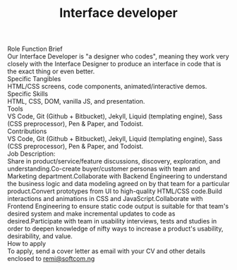 ---
title:              Interface developer
location:           Lagos, Nigeria
department:         Engineering
subunit:            UI/UX
featured_image:     https://res.cloudinary.com/softcomux/image/upload/f_auto,q_auto/v1533917920/sfc/headers/opening-header.jpg
image_description:
body: |-

    ### Role Function Brief
    Our Interface Developer is "a designer who codes", meaning they work very closely with the Interface Designer to produce an interface in code that is the exact thing or even better.

    #### Specific Tangibles
    HTML/CSS screens, code components, animated/interactive demos.
    #### Specific Skills
    HTML, CSS, DOM, vanilla JS, and presentation.
    #### Tools
    VS Code, Git (Github + Bitbucket), Jekyll, Liquid (templating engine), Sass (CSS preprocessor), Pen & Paper, and Todoist.
    #### Contributions
    VS Code, Git (Github + Bitbucket), Jekyll, Liquid (templating engine), Sass (CSS preprocessor), Pen & Paper, and Todoist.
 
    ### Job Description:
    - Share in product/service/feature discussions, discovery, exploration, and understanding.
    - Co-create buyer/customer personas with team and Marketing department.
    - Collaborate with Backend Engineering to understand the business logic and data modeling agreed on by that team for a particular product.
    - Convert prototypes from UI to high-quality HTML/CSS code.
    - Build interactions and animations in CSS and JavaScript.
    - Collaborate with Frontend Engineering to ensure static code output is suitable for that team's desired system and make incremental updates to code as desired.
    - Participate with team in usability interviews, tests and studies in order to deepen knowledge of nifty ways to increase a product's usability, desirability, and value.

    ### How to apply
    To apply, send a cover letter as email with your CV and other details enclosed to [remi@softcom.ng](//mailto:remi@softcom.ng)
---